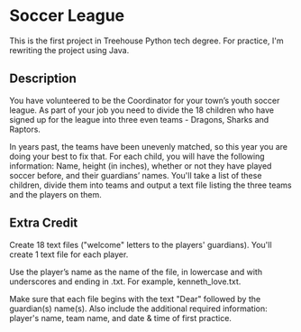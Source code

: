 # Soccer League

This is the first project in Treehouse Python tech degree. For practice, I'm rewriting the project using Java.

## Description

You have volunteered to be the Coordinator for your town’s youth soccer league.
As part of your job you need to divide the 18 children who have signed up for the league into three even teams - Dragons, Sharks and Raptors.


In years past, the teams have been unevenly matched, so this year you are doing your best to fix that. For each child,
you will have the following information: Name, height (in inches), whether or not they have played soccer before, and their guardians’ names.
You'll take a list of these children, divide them into teams and output a text file listing the three teams and the players on them.

## Extra Credit

Create 18 text files ("welcome" letters to the players' guardians). You'll create 1 text file for each player.

Use the player’s name as the name of the file, in lowercase and with underscores and ending in .txt.
For example, kenneth_love.txt.

Make sure that each file begins with the text "Dear" followed by the guardian(s) name(s). Also include the additional
required information: player's name, team name, and date & time of first practice.
